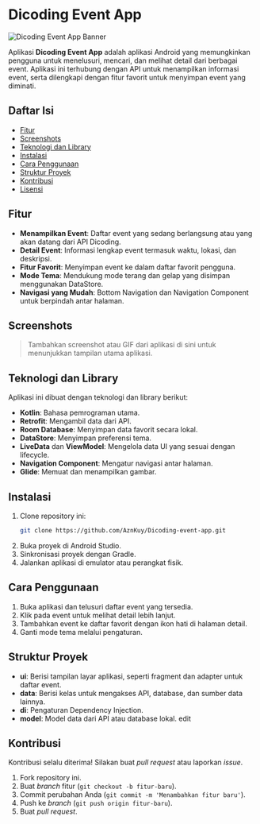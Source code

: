 # Dicoding Event App

![Dicoding Event App Banner](https://via.placeholder.com/1200x300.png?text=Dicoding+Event+App)

Aplikasi **Dicoding Event App** adalah aplikasi Android yang memungkinkan pengguna untuk menelusuri, mencari, dan melihat detail dari berbagai event. Aplikasi ini terhubung dengan API untuk menampilkan informasi event, serta dilengkapi dengan fitur favorit untuk menyimpan event yang diminati.

## Daftar Isi
- [Fitur](#fitur)
- [Screenshots](#screenshots)
- [Teknologi dan Library](#teknologi-dan-library)
- [Instalasi](#instalasi)
- [Cara Penggunaan](#cara-penggunaan)
- [Struktur Proyek](#struktur-proyek)
- [Kontribusi](#kontribusi)
- [Lisensi](#lisensi)

## Fitur
- **Menampilkan Event**: Daftar event yang sedang berlangsung atau yang akan datang dari API Dicoding.
- **Detail Event**: Informasi lengkap event termasuk waktu, lokasi, dan deskripsi.
- **Fitur Favorit**: Menyimpan event ke dalam daftar favorit pengguna.
- **Mode Tema**: Mendukung mode terang dan gelap yang disimpan menggunakan DataStore.
- **Navigasi yang Mudah**: Bottom Navigation dan Navigation Component untuk berpindah antar halaman.

## Screenshots
> Tambahkan screenshot atau GIF dari aplikasi di sini untuk menunjukkan tampilan utama aplikasi.

## Teknologi dan Library
Aplikasi ini dibuat dengan teknologi dan library berikut:
- **Kotlin**: Bahasa pemrograman utama.
- **Retrofit**: Mengambil data dari API.
- **Room Database**: Menyimpan data favorit secara lokal.
- **DataStore**: Menyimpan preferensi tema.
- **LiveData** dan **ViewModel**: Mengelola data UI yang sesuai dengan lifecycle.
- **Navigation Component**: Mengatur navigasi antar halaman.
- **Glide**: Memuat dan menampilkan gambar.

## Instalasi
1. Clone repository ini:
   ```bash
   git clone https://github.com/AznKuy/Dicoding-event-app.git
   ```
2. Buka proyek di Android Studio.
3. Sinkronisasi proyek dengan Gradle.
4. Jalankan aplikasi di emulator atau perangkat fisik.

## Cara Penggunaan
1. Buka aplikasi dan telusuri daftar event yang tersedia.
2. Klik pada event untuk melihat detail lebih lanjut.
3. Tambahkan event ke daftar favorit dengan ikon hati di halaman detail.
4. Ganti mode tema melalui pengaturan.

## Struktur Proyek
- **ui**: Berisi tampilan layar aplikasi, seperti fragment dan adapter untuk daftar event.
- **data**: Berisi kelas untuk mengakses API, database, dan sumber data lainnya.
- **di**: Pengaturan Dependency Injection.
- **model**: Model data dari API atau database lokal. edit

## Kontribusi
Kontribusi selalu diterima! Silakan buat _pull request_ atau laporkan _issue_.

1. Fork repository ini.
2. Buat _branch_ fitur (`git checkout -b fitur-baru`).
3. Commit perubahan Anda (`git commit -m 'Menambahkan fitur baru'`).
4. Push ke _branch_ (`git push origin fitur-baru`).
5. Buat _pull request_.
